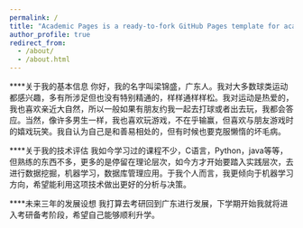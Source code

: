 ```yaml
---
permalink: /
title: "Academic Pages is a ready-to-fork GitHub Pages template for academic personal websites"
author_profile: true
redirect_from: 
  - /about/
  - /about.html
---
```


****关于我的基本信息
你好，我的名字叫梁锦盛，广东人。我对大多数球类运动都感兴趣，多有所涉足但也没有特别精通的，样样通样样松。我对运动是热爱的，我也喜欢亲近大自然，所以一般如果有朋友约我一起去打球或者出去玩，我都会答应。当然，像许多男生一样，我也喜欢玩游戏，不在乎输赢，但喜欢与朋友游戏时的嬉戏玩笑。我自认为自己是和善易相处的，但有时候也要克服懒惰的坏毛病。

****关于我的技术评估
我如今学习过的课程不少，C语言，Python，java等等，但熟练的东西不多，更多的是停留在理论层次，如今方才开始要踏入实践层次，去进行数据挖掘，机器学习，数据库管理应用。于我个人而言，我更倾向于机器学习方向，希望能利用这项技术做出更好的分析与决策。

****未来三年的发展设想
我打算去考研回到广东进行发展，下学期开始我就将进入考研备考阶段，希望自己能够顺利升学。

